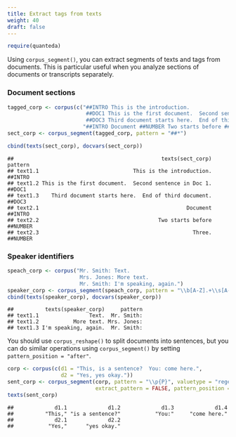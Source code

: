 ```yaml
---
title: Extract tags from texts
weight: 40
draft: false
---
```



```r
require(quanteda)
```

Using `corpus_segment()`, you can extract segments of texts and tags from documents. This is particular useful when you analyze sections of documents or transcripts separately.

### Document sections


```r
tagged_corp <- corpus(c("##INTRO This is the introduction.
                         ##DOC1 This is the first document.  Second sentence in Doc 1.
                         ##DOC3 Third document starts here.  End of third document.",
                        "##INTRO Document ##NUMBER Two starts before ##NUMBER Three."))
sect_corp <- corpus_segment(tagged_corp, pattern = "##*")

cbind(texts(sect_corp), docvars(sect_corp))
```

```
##                                               texts(sect_corp)  pattern
## text1.1                              This is the introduction.  ##INTRO
## text1.2 This is the first document.  Second sentence in Doc 1.   ##DOC1
## text1.3    Third document starts here.  End of third document.   ##DOC3
## text2.1                                               Document  ##INTRO
## text2.2                                      Two starts before ##NUMBER
## text2.3                                                 Three. ##NUMBER
```

### Speaker identifiers


```r
speach_corp <- corpus("Mr. Smith: Text.
                       Mrs. Jones: More text.
                       Mr. Smith: I'm speaking, again.")
speaker_corp <- corpus_segment(speach_corp, pattern = "\\b[A-Z].+\\s[A-Z][a-z]+:", valuetype = "regex")
cbind(texts(speaker_corp), docvars(speaker_corp))
```

```
##          texts(speaker_corp)     pattern
## text1.1                Text.  Mr. Smith:
## text1.2           More text. Mrs. Jones:
## text1.3 I'm speaking, again.  Mr. Smith:
```

You should use `corpus_reshape()` to split documents into sentences, but you can do similar operations using `corpus_segment()` by setting `pattern_position = "after"`.


```r
corp <- corpus(c(d1 = "This, is a sentence?  You: come here.", 
                 d2 = "Yes, yes okay."))
sent_corp <- corpus_segment(corp, pattern = "\\p{P}", valuetype = "regex", 
                            extract_pattern = FALSE, pattern_position = "after")
texts(sent_corp)
```

```
##             d1.1             d1.2             d1.3             d1.4 
##          "This," "is a sentence?"           "You:"     "come here." 
##             d2.1             d2.2 
##           "Yes,"      "yes okay."
```

